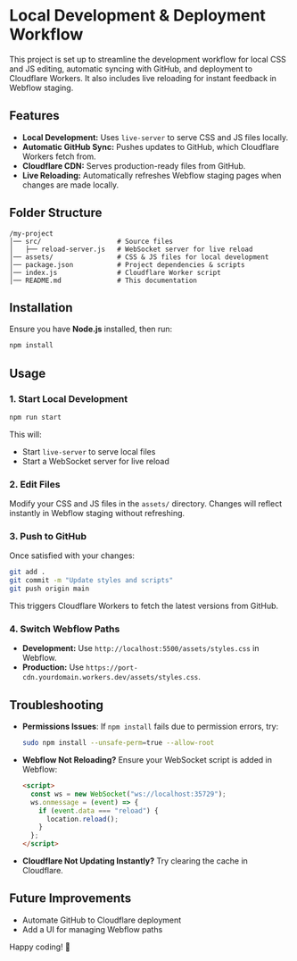 # Local Development & Deployment Workflow

This project is set up to streamline the development workflow for local CSS and JS editing, automatic syncing with GitHub, and deployment to Cloudflare Workers. It also includes live reloading for instant feedback in Webflow staging.

## Features

- **Local Development:** Uses `live-server` to serve CSS and JS files locally.
- **Automatic GitHub Sync:** Pushes updates to GitHub, which Cloudflare Workers fetch from.
- **Cloudflare CDN:** Serves production-ready files from GitHub.
- **Live Reloading:** Automatically refreshes Webflow staging pages when changes are made locally.

## Folder Structure

```
/my-project
│── src/                   # Source files
│   ├── reload-server.js   # WebSocket server for live reload
│── assets/                # CSS & JS files for local development
│── package.json           # Project dependencies & scripts
│── index.js               # Cloudflare Worker script
│── README.md              # This documentation
```

## Installation

Ensure you have **Node.js** installed, then run:

```sh
npm install
```

## Usage

### 1. Start Local Development

```sh
npm run start
```

This will:

- Start `live-server` to serve local files
- Start a WebSocket server for live reload

### 2. Edit Files

Modify your CSS and JS files in the `assets/` directory. Changes will reflect instantly in Webflow staging without refreshing.

### 3. Push to GitHub

Once satisfied with your changes:

```sh
git add .
git commit -m "Update styles and scripts"
git push origin main
```

This triggers Cloudflare Workers to fetch the latest versions from GitHub.

### 4. Switch Webflow Paths

- **Development:** Use `http://localhost:5500/assets/styles.css` in Webflow.
- **Production:** Use `https://port-cdn.yourdomain.workers.dev/assets/styles.css`.

## Troubleshooting

- **Permissions Issues**: If `npm install` fails due to permission errors, try:
  ```sh
  sudo npm install --unsafe-perm=true --allow-root
  ```
- **Webflow Not Reloading?** Ensure your WebSocket script is added in Webflow:
  ```html
  <script>
    const ws = new WebSocket("ws://localhost:35729");
    ws.onmessage = (event) => {
      if (event.data === "reload") {
        location.reload();
      }
    };
  </script>
  ```
- **Cloudflare Not Updating Instantly?** Try clearing the cache in Cloudflare.

## Future Improvements

- Automate GitHub to Cloudflare deployment
- Add a UI for managing Webflow paths

Happy coding! 🚀

